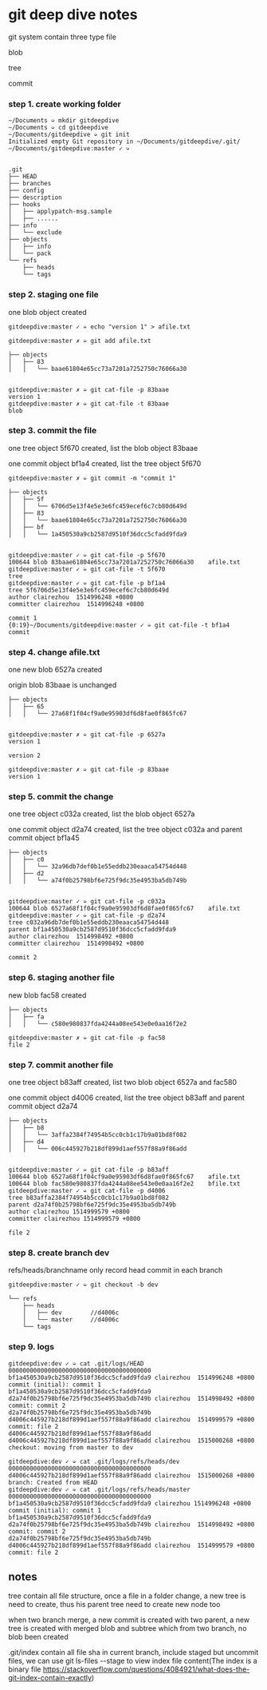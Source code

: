 

# git  deep dive notes


git system contain three type file

blob

tree

commit


### step 1.  create working folder
```
~/Documents ➭ mkdir gitdeepdive
~/Documents ➭ cd gitdeepdive
~/Documents/gitdeepdive ➭ git init
Initialized empty Git repository in ~/Documents/gitdeepdive/.git/
~/Documents/gitdeepdive:master ✓ ➭


.git
├── HEAD
├── branches
├── config
├── description
├── hooks
│   ├── applypatch-msg.sample
│   ├── ......
├── info
│   └── exclude
├── objects
│   ├── info
│   └── pack
└── refs
    ├── heads
    └── tags
```

### step 2.  staging one file
one blob object created
```
gitdeepdive:master ✓ ➭ echo "version 1" > afile.txt

gitdeepdive:master ✗ ➭ git add afile.txt

├── objects
│   ├── 83
│   │   └── baae61804e65cc73a7201a7252750c76066a30


gitdeepdive:master ✗ ➭ git cat-file -p 83baae
version 1
gitdeepdive:master ✗ ➭ git cat-file -t 83baae
blob
```

### step 3.  commit the file
one tree object 5f670 created, list the blob object 83baae


one commit object bf1a4 created, list the tree object 5f670
```
gitdeepdive:master ✗ ➭ git commit -m "commit 1"

├── objects
│   ├── 5f
│   │   └── 6706d5e13f4e5e3e6fc459ecef6c7cb80d649d
│   ├── 83
│   │   └── baae61804e65cc73a7201a7252750c76066a30
│   ├── bf
│   │   └── 1a450530a9cb2587d9510f36dcc5cfadd9fda9


gitdeepdive:master ✓ ➭ git cat-file -p 5f670
100644 blob 83baae61804e65cc73a7201a7252750c76066a30    afile.txt
gitdeepdive:master ✓ ➭ git cat-file -t 5f670
tree
gitdeepdive:master ✓ ➭ git cat-file -p bf1a4
tree 5f6706d5e13f4e5e3e6fc459ecef6c7cb80d649d
author clairezhou  1514996248 +0800
committer clairezhou  1514996248 +0800

commit 1
{0:19}~/Documents/gitdeepdive:master ✓ ➭ git cat-file -t bf1a4
commit
```

### step 4.  change afile.txt
one new blob 6527a created

origin blob 83baae is unchanged

```
├── objects
│   ├── 65
│   │   └── 27a68f1f04cf9a0e95903df6d8fae0f865fc67


gitdeepdive:master ✗ ➭ git cat-file -p 6527a
version 1

version 2

gitdeepdive:master ✗ ➭ git cat-file -p 83baae
version 1

```

### step 5.  commit the change
one tree object c032a created, list the blob object 6527a


one commit object d2a74 created, list the tree object c032a and parent commit object bf1a45

```
├── objects
│   ├── c0
│   │   └── 32a96db7def0b1e55eddb230eaaca54754d448
│   ├── d2
│   │   └── a74f0b25798bf6e725f9dc35e4953ba5db749b


gitdeepdive:master ✓ ➭ git cat-file -p c032a
100644 blob 6527a68f1f04cf9a0e95903df6d8fae0f865fc67    afile.txt
gitdeepdive:master ✓ ➭ git cat-file -p d2a74
tree c032a96db7def0b1e55eddb230eaaca54754d448
parent bf1a450530a9cb2587d9510f36dcc5cfadd9fda9
author clairezhou  1514998492 +0800
committer clairezhou  1514998492 +0800

commit 2
```

### step 6.  staging another file
new blob fac58 created

```
├── objects
│   ├── fa
│   │   └── c580e980837fda4244a08ee543e0e0aa16f2e2

gitdeepdive:master ✗ ➭ git cat-file -p fac58
file 2
```

### step 7.  commit another file
one tree object b83aff created, list two blob object 6527a and fac580


one commit object d4006 created, list the tree object b83aff and parent commit object d2a74

```
├── objects
│   ├── b8
│   │   └── 3affa2384f74954b5cc0cb1c17b9a01bd8f082
│   ├── d4
│   │   └── 006c445927b218df899d1aef557f88a9f86add


gitdeepdive:master ✓ ➭ git cat-file -p b83aff
100644 blob 6527a68f1f04cf9a0e95903df6d8fae0f865fc67    afile.txt
100644 blob fac580e980837fda4244a08ee543e0e0aa16f2e2    bfile.txt
gitdeepdive:master ✓ ➭ git cat-file -p d4006
tree b83affa2384f74954b5cc0cb1c17b9a01bd8f082
parent d2a74f0b25798bf6e725f9dc35e4953ba5db749b
author clairezhou 1514999579 +0800
committer clairezhou 1514999579 +0800

file 2

```

### step 8.  create branch dev

refs/heads/branchname only record head commit in each branch

```
gitdeepdive:master ✓ ➭ git checkout -b dev

└── refs
    ├── heads
    │   ├── dev        //d4006c
    │   └── master     //d4006c
    └── tags
```

### step 9.  logs


```
gitdeepdive:dev ✓ ➭ cat .git/logs/HEAD
0000000000000000000000000000000000000000 bf1a450530a9cb2587d9510f36dcc5cfadd9fda9 clairezhou  1514996248 +0800    commit (initial): commit 1
bf1a450530a9cb2587d9510f36dcc5cfadd9fda9 d2a74f0b25798bf6e725f9dc35e4953ba5db749b clairezhou  1514998492 +0800    commit: commit 2
d2a74f0b25798bf6e725f9dc35e4953ba5db749b d4006c445927b218df899d1aef557f88a9f86add clairezhou  1514999579 +0800    commit: file 2
d4006c445927b218df899d1aef557f88a9f86add d4006c445927b218df899d1aef557f88a9f86add clairezhou  1515000268 +0800    checkout: moving from master to dev

```


```
gitdeepdive:dev ✓ ➭ cat .git/logs/refs/heads/dev
0000000000000000000000000000000000000000 d4006c445927b218df899d1aef557f88a9f86add clairezhou  1515000268 +0800    branch: Created from HEAD
gitdeepdive:dev ✓ ➭ cat .git/logs/refs/heads/master
0000000000000000000000000000000000000000 bf1a450530a9cb2587d9510f36dcc5cfadd9fda9 clairezhou 1514996248 +0800    commit (initial): commit 1
bf1a450530a9cb2587d9510f36dcc5cfadd9fda9 d2a74f0b25798bf6e725f9dc35e4953ba5db749b clairezhou  1514998492 +0800    commit: commit 2
d2a74f0b25798bf6e725f9dc35e4953ba5db749b d4006c445927b218df899d1aef557f88a9f86add clairezhou  1514999579 +0800    commit: file 2

```


## notes
tree contain all file structure, once a file in a folder change, a new tree is need to create, thus his parent tree need to create new node too

when two branch merge, a new commit is created with two parent, a new tree is created with merged blob and subtree which from two branch, no blob been created

.git/index contain all file sha in current branch, include staged but uncommit files, we can use git ls-files  --stage to view index file content(The index is a binary file    https://stackoverflow.com/questions/4084921/what-does-the-git-index-contain-exactly)
